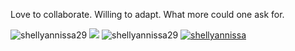 <p align="center">

Love to collaborate. Willing to adapt. What more could one ask for.

</p>

<!--


Here are some ideas to get you started

- 🔭 I’m currently working on ...
- 🌱 I’m currently learning ..
- 👯 I’m looking to collaborate on ..
- 🤔 I’m looking for help with ...
- 💬 Ask me about ...
- 📫 How to reach me: ...
- 😄 Pronouns: he/him
- Guess what you are working




-->
<div>
    <img src="https://github-readme-streak-stats.herokuapp.com/?user=shellyannissa&theme=onedark"
     alt="shellyannissa29" />
    <img src="https://github-readme-stats.vercel.app/api/top-langs?username=shellyannissa&show_icons=true&locale=en&layout=compact&theme=onedark&langs_count=8&size_weight=0.5&count_weight=0.7" />
    <img src="https://github-readme-stats.vercel.app/api?username=shellyannissa&theme=onedark&show_icons=true&locale=en&line_height=29&include_all_commits&rank_icon=percentile" alt="shellyannissa29" />
    <a href="https://github.com/ryo-ma/github-profile-trophy">
      <img src="https://github-profile-trophy.vercel.app/?username=shellyannissa&theme=onedark&row=2&column=3" alt="shellyannissa" />
    </a>
    </div>

